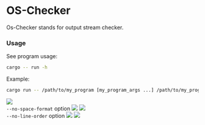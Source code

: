 # OS-Checker
Os-Checker stands for output stream checker.

### Usage
See program usage:
```bash
cargo -- run -h
```
Example:
```bash
cargo run -- /path/to/my_program [my_program_args ...] /path/to/my_program_expected_output.txt [OPTIONS]
```
![](https://i.imgur.com/IMVbk0u.png)  
`--no-space-format` option
![](https://i.imgur.com/IB03IKR.png)
![](https://i.imgur.com/1WrirKf.png)  
`--no-line-order` option
![](https://i.imgur.com/doOw8cP.png)
![](https://i.imgur.com/EZAWrzQ.png)
